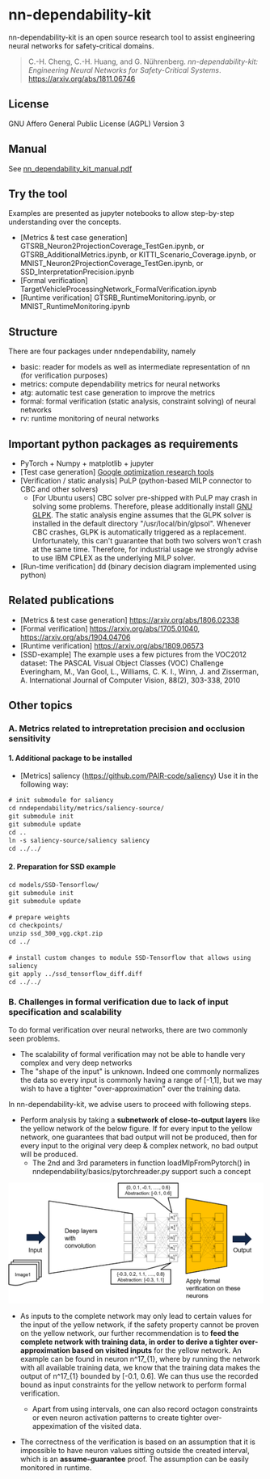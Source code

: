 # nn-dependability-kit

nn-dependability-kit is an open source research tool to assist engineering neural networks for safety-critical domains. 

> C.-H. Cheng, C.-H. Huang, and G. Nührenberg. *nn-dependability-kit: Engineering Neural Networks for Safety-Critical Systems*.
https://arxiv.org/abs/1811.06746

## License

GNU Affero General Public License (AGPL) Version 3

## Manual

See [nn_dependability_kit_manual.pdf](https://github.com/dependable-ai/nn-dependability-kit/blob/master/nn_dependability_kit_manual.pdf)

## Try the tool

Examples are presented as jupyter notebooks to allow step-by-step understanding over the concepts. 

- [Metrics & test case generation] GTSRB_Neuron2ProjectionCoverage_TestGen.ipynb, or GTSRB_AdditionalMetrics.ipynb, or KITTI_Scenario_Coverage.ipynb, or MNIST_Neuron2ProjectionCoverage_TestGen.ipynb, or SSD_InterpretationPrecision.ipynb
- [Formal verification] TargetVehicleProcessingNetwork_FormalVerification.ipynb
- [Runtime verification] GTSRB_RuntimeMonitoring.ipynb, or MNIST_RuntimeMonitoring.ipynb  

## Structure

There are four packages under nndependability, namely
- basic: reader for models as well as intermediate representation of nn (for verification purposes)
- metrics: compute dependability metrics for neural networks
- atg: automatic test case generation to improve the metrics
- formal: formal verification (static analysis, constraint solving) of neural networks
- rv: runtime monitoring of neural networks

## Important python packages as requirements

- PyTorch + Numpy + matplotlib + jupyter
- [Test case generation] [Google optimization research tools](https://developers.google.com/optimization/introduction/installing/binary)
- [Verification / static analysis] PuLP (python-based MILP connector to CBC and other solvers)
    - [For Ubuntu users] CBC solver pre-shipped with PuLP may crash in solving some problems. Therefore, please additionally install [GNU GLPK](http://www.gnu.org/software/glpk/). The static analysis engine assumes that the GLPK solver is installed in the default directory "/usr/local/bin/glpsol". Whenever CBC crashes, GLPK is automatically triggered as a replacement. Unfortunately, this can't guarantee that both two solvers won't crash at the same time. Therefore, for industrial usage we strongly advise to use IBM CPLEX as the underlying MILP solver. 
- [Run-time verification] dd (binary decision diagram implemented using python)

## Related publications

- [Metrics & test case generation] https://arxiv.org/abs/1806.02338
- [Formal verification] https://arxiv.org/abs/1705.01040, https://arxiv.org/abs/1904.04706
- [Runtime verification] https://arxiv.org/abs/1809.06573
- [SSD-example] The example uses a few pictures from the VOC2012 dataset: The PASCAL Visual Object Classes (VOC) Challenge
Everingham, M., Van Gool, L., Williams, C. K. I., Winn, J. and Zisserman, A.
International Journal of Computer Vision, 88(2), 303-338, 2010

## Other topics
### A. Metrics related to intrepretation precision and occlusion sensitivity

#### 1. Additional package to be installed
- [Metrics] saliency (https://github.com/PAIR-code/saliency)
  Use it in the following way:
```
# init submodule for saliency
cd nndependability/metrics/saliency-source/
git submodule init
git submodule update
cd ..
ln -s saliency-source/saliency saliency
cd ../../
```

#### 2. Preparation for SSD example
```
cd models/SSD-Tensorflow/
git submodule init
git submodule update

# prepare weights
cd checkpoints/
unzip ssd_300_vgg.ckpt.zip
cd ../

# install custom changes to module SSD-Tensorflow that allows using saliency
git apply ../ssd_tensorflow_diff.diff
cd ../../
```
### B. Challenges in formal verification due to lack of input specification and scalability

To do formal verification over neural networks, there are two commonly seen problems.
* The scalability of formal verification may not be able to handle very complex and very deep networks
* The "shape of the input" is unknown. Indeed one commonly normalizes the data so every input is commonly having a range of [-1,1], but we may wish to have a tighter "over-approximation" over the training data. 

In nn-dependability-kit, we advise users to proceed with following steps.
* Perform analysis by taking a **subnetwork of close-to-output layers** like the yellow network of the below figure. If for every input to the yellow network, one guarantees that bad output will not be produced, then for every input to the original very deep & complex network, no bad output will be produced. 
    - The 2nd and 3rd parameters in function loadMlpFromPytorch() in nndependability/basics/pytorchreader.py support such a concept

<img src="img/VerificationStrategy.png" alt="drawing" width="600"/>

* As inputs to the complete network may only lead to certain values for the input of the yellow network, if the safety property cannot be proven on the yellow network, our further recommendation is to **feed the complete network with training data, in order to derive a tighter over-approximation based on visited inputs** for the yellow network. An example can be found in neuron n^17_{1}, where by running the network with all available training data, we know that the training data makes the output of n^17_{1} bounded by [-0.1, 0.6]. We can thus use the recorded bound as input constraints for the yellow network to perform formal verification. 
    - Apart from using intervals, one can also record octagon constraints or even neuron activation patterns to create tighter over-appeximation of the visited data.

* The correctness of the verification is based on an assumption that it is impossible to have neuron values sitting outside the created interval, which is an **assume-guarantee** proof. The assumption can be easily monitored in runtime. 
